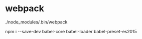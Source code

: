 # webpack

./node_modules/.bin/webpack

npm i --save-dev babel-core babel-loader babel-preset-es2015